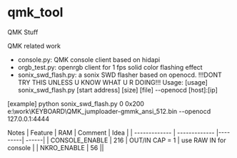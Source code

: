 # qmk_tool
QMK Stuff

QMK related work
* console.py: QMK console client based on hidapi
* orgb_test.py: openrgb client for 1 fps solid color flashing effect
* sonix_swd_flash.py: a sonix SWD flasher based on openocd. !!!DONT TRY THIS UNLESS U KNOW WHAT U R DOING!!!
Usage:
[usage]
sonix_swd_flash.py [start address] [size] [file] --openocd [host]:[ip]

[example]
python sonix_swd_flash.py 0 0x200 e:\work\KEYBOARD\QMK_jumploader-gmmk_ansi_512.bin --openocd 127.0.0.1:4444


Notes
| Feature       | RAM           | Comment |  Idea |
| ------------- | ------------- |---------| ------|
| CONSOLE_ENABLE  | 216  | OUT/IN CAP = 1 | use RAW IN for console |
| NKRO_ENABLE  | 56  ||
